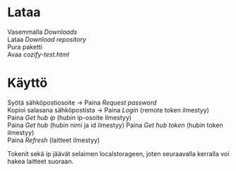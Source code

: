 # Lataa
Vasemmalla *Downloads*  
Lataa *Download repository*  
Pura paketti  
Avaa *cozify-test.html*

# Käyttö

Syötä sähköpostiosoite -> Paina *Request password*  
Kopioi salasana sähköpostista -> Paina *Login* (remote token ilmestyy)  
Paina *Get hub ip* (hubin ip-osoite ilmestyy)  
Paina *Get hub* (hubin nimi ja id ilmestyy) 
Paina *Get hub token* (hubin token ilmestyy)  
Paina *Refresh* (laitteet ilmestyy)  

Tokenit sekä ip jäävät selaimen localstorageen, joten seuraavalla kerralla voi hakea laitteet suoraan.